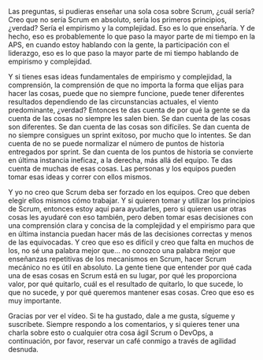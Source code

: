 Las preguntas, si pudieras enseñar una sola cosa sobre Scrum, ¿cuál sería? Creo que no sería Scrum en absoluto, sería los primeros principios, ¿verdad? Sería el empirismo y la complejidad. Eso es lo que enseñaría. Y de hecho, eso es probablemente lo que paso la mayor parte de mi tiempo en la APS, en cuando estoy hablando con la gente, la participación con el liderazgo, eso es lo que paso la mayor parte de mi tiempo hablando de empirismo y complejidad.

Y si tienes esas ideas fundamentales de empirismo y complejidad, la comprensión, la comprensión de que no importa la forma que elijas para hacer las cosas, puede que no siempre funcione, puede tener diferentes resultados dependiendo de las circunstancias actuales, el viento predominante, ¿verdad? Entonces te das cuenta de por qué la gente se da cuenta de las cosas no siempre les salen bien. Se dan cuenta de las cosas son diferentes. Se dan cuenta de las cosas son difíciles. Se dan cuenta de no siempre consigues un sprint exitoso, por mucho que lo intentes. Se dan cuenta de no se puede normalizar el número de puntos de historia entregados por sprint. Se dan cuenta de los puntos de historia se convierte en última instancia ineficaz, a la derecha, más allá del equipo. Te das cuenta de muchas de esas cosas. Las personas y los equipos pueden tomar esas ideas y correr con ellos mismos.

Y yo no creo que Scrum deba ser forzado en los equipos. Creo que deben elegir ellos mismos cómo trabajar. Y si quieren tomar y utilizar los principios de Scrum, entonces estoy aquí para ayudarles, pero si quieren usar otras cosas les ayudaré con eso también, pero deben tomar esas decisiones con una comprensión clara y concisa de la complejidad y el empirismo para que en última instancia puedan hacer más de las decisiones correctas y menos de las equivocadas. Y creo que eso es difícil y creo que falta en muchos de los, no sé una palabra mejor que... no conozco una palabra mejor que enseñanzas repetitivas de los mecanismos en Scrum, hacer Scrum mecánico no es útil en absoluto. La gente tiene que entender por qué cada una de esas cosas en Scrum está en su lugar, por qué les proporciona valor, por qué quitarlo, cuál es el resultado de quitarlo, lo que sucede, lo que no sucede, y por qué queremos mantener esas cosas. Creo que eso es muy importante.

Gracias por ver el vídeo. Si te ha gustado, dale a me gusta, sígueme y suscríbete. Siempre respondo a los comentarios, y si quieres tener una charla sobre esto o cualquier otra cosa ágil Scrum o DevOps, a continuación, por favor, reservar un café conmigo a través de agilidad desnuda.